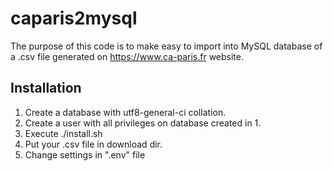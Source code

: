 # caparis2mysql
The purpose of this code is to make easy to import into MySQL database of a .csv file generated on https://www.ca-paris.fr website.

## Installation
1. Create a database with utf8-general-ci collation.
2. Create a user with all privileges on database created in 1.
3. Execute ./install.sh
4. Put your .csv file in download dir.
5. Change settings in ".env" file
